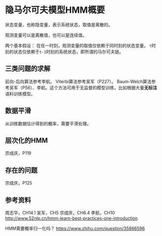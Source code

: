 # 隐马尔可夫模型HMM概要

状态变量，也称隐变量，表示系统状态，取值是离散的。

观测变量可以是离散值，也可以是连续值。

两个基本假设：
在任一时刻，观测变量的取值仅依赖于同时刻的状态变量。
`t`时刻的状态仅依赖于`t-1`时刻的系统状态，即所谓的马尔可夫链。

## 三类问题的求解

前向-后向算法参考李航。
Viterbi算法参考吴军（P227）。
Baum-Welch算法参考吴军（P56）、李航。这个方法可用于无监督的模型训练，比如根据大量**无标注**语料训练模型。

## 数据平滑

从训练数据估计得到的概率，需要平滑处理。

## 层次化的HMM

宗成庆，P119

## 存在的问题

宗成庆，P125

## 参考资料

周志华，CH14.1
吴军，CH5
宗成庆，CH6.4
李航，CH10
http://www.52nlp.cn/hmm-learn-best-practices-one-introduction


HMM需要概率归一化吗？
https://www.zhihu.com/question/35866596


